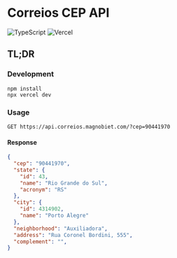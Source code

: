 # Correios CEP API

![TypeScript](https://img.shields.io/badge/typescript-%23007ACC.svg?style=for-the-badge&logo=typescript&logoColor=white)
![Vercel](https://img.shields.io/badge/vercel-%23000000.svg?style=for-the-badge&logo=vercel&logoColor=white)

## TL;DR

### Development

```
npm install
npx vercel dev
```

### Usage

```http
GET https://api.correios.magnobiet.com/?cep=90441970
```

#### Response

```json
{
  "cep": "90441970",
  "state": {
    "id": 43,
    "name": "Rio Grande do Sul",
    "acronym": "RS"
  },
  "city": {
    "id": 4314902,
    "name": "Porto Alegre"
  },
  "neighborhood": "Auxiliadora",
  "address": "Rua Coronel Bordini, 555",
  "complement": "",
}
```
